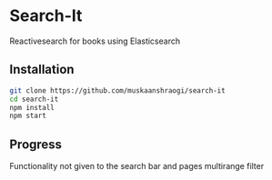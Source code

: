 # Search-It
Reactivesearch for books using Elasticsearch

## Installation  
```bash  
git clone https://github.com/muskaanshraogi/search-it  
cd search-it  
npm install  
npm start  
```

## Progress  
Functionality not given to the search bar and pages multirange filter
